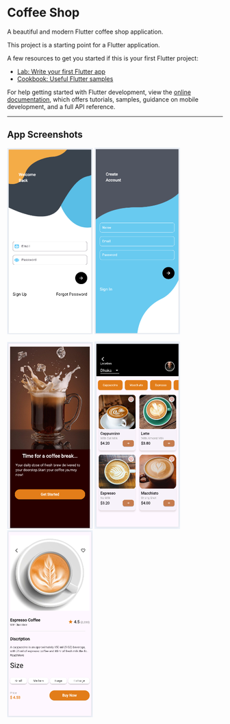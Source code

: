 #  Coffee Shop

A beautiful and modern Flutter coffee shop application.

This project is a starting point for a Flutter application.

A few resources to get you started if this is your first Flutter project:

- [Lab: Write your first Flutter app](https://docs.flutter.dev/get-started/codelab)
- [Cookbook: Useful Flutter samples](https://docs.flutter.dev/cookbook)

For help getting started with Flutter development, view the
[online documentation](https://docs.flutter.dev/), which offers tutorials,
samples, guidance on mobile development, and a full API reference.

---

##  App Screenshots

<p float="left">
  <img src="assets/screenshots/login_page.png" width="200"/>
  <img src="assets/screenshots/signup.png" width="200"/>
</p>

<p float="left">
  <img src="assets/screenshots/splash_page.png" width="200"/>
  <img src="assets/screenshots/home_page.png" width="200"/>
  <img src="assets/screenshots/coffee_details_page.png" width="200"/>
</p>
